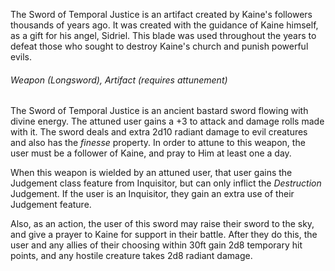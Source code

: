 The Sword of Temporal Justice is an artifact created by Kaine's followers thousands of years ago. It was created with the guidance of Kaine himself, as a gift for his angel, Sidriel. This blade was used throughout the years to defeat those who sought to destroy Kaine's church and punish powerful evils.

###### Weapon (Longsword), Artifact (requires attunement)

The Sword of Temporal Justice is an ancient bastard sword flowing with divine energy. The attuned user gains a +3 to attack and damage rolls made with it. The sword deals and extra 2d10 radiant damage to evil creatures and also has the *finesse* property. In order to attune to this weapon, the user must be a follower of Kaine, and pray to Him at least one a day.

When this weapon is wielded by an attuned user, that user gains the Judgement class feature from Inquisitor, but can only inflict the *Destruction* Judgement. If the user is an Inquisitor, they gain an extra use of their Judgement feature.

Also, as an action, the user of this sword may raise their sword to the sky, and give a prayer to Kaine for support in their battle. After they do this, the user and any allies of their choosing within 30ft gain 2d8 temporary hit points, and any hostile creature takes 2d8 radiant damage.